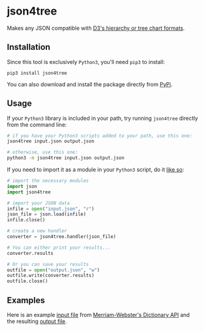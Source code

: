 # json4tree
Makes any JSON compatible with [D3's hierarchy or tree chart formats](https://d3js.org).

## Installation
Since this tool is exclusively `Python3`, you'll need `pip3` to install:
```
pip3 install json4tree
```
You can also download and install the package directly from [PyPi](https://pypi.org/project/json4tree/).
## Usage
If your `Python3` library is included in your path, try running `json4tree` directly from the command line:

```bash
# if you have your Python3 scripts added to your path, use this one:
json4tree input.json output.json

# otherwise, use this one:
python3 -m json4tree input.json output.json
```
If you need to import it as a module in your `Python3` script, do it [like so](https://raw.githubusercontent.com/robertjamison/json4tree/main/samples/example.py):
```python
# import the necessary modules
import json
import json4tree

# import your JSON data
infile = open("input.json", "r")
json_file = json.load(infile)
infile.close()

# create a new handler
converter = json4tree.handler(json_file)

# You can either print your results...
converter.results

# Or you can save your results
outfile = open("output.json", "w")
outfile.write(converter.results)
outfile.close()
```
## Examples
Here is an example [input file](https://raw.githubusercontent.com/robertjamison/json4tree/main/samples/input.json) from [Merriam-Webster's Dictionary API](https://www.dictionaryapi.com/products/json) and the resulting [output file](https://raw.githubusercontent.com/robertjamison/json4tree/main/samples/output.json).
